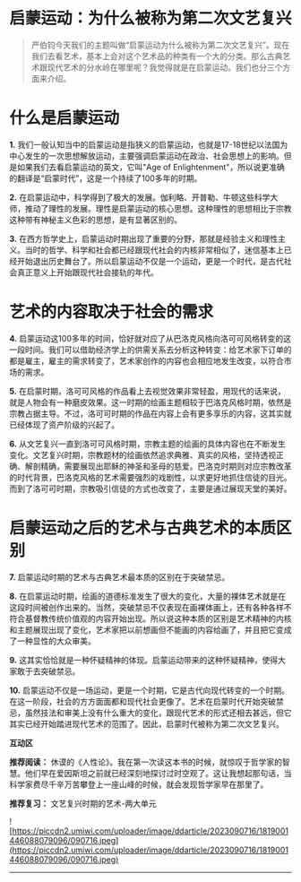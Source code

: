# 启蒙运动：为什么被称为第二次文艺复兴

> 严伯钧今天我们的主题叫做“启蒙运动为什么被称为第二次文艺复兴”。现在我们去看艺术，基本上会对这个艺术品的种类有一个大的分类。那么古典艺术跟现代艺术的分水岭在哪里呢？我觉得就是在启蒙运动。我们也分三个方面来介绍。

# 什么是启蒙运动

 **1.** 我们一般认知当中的启蒙运动是指狭义的启蒙运动，也就是17-18世纪以法国为中心发生的一次思想解放运动，主要强调启蒙运动在政治、社会思想上的影响。但是如果我们去看启蒙运动的英文，它叫"Age of Enlightenment"，所以说更准确的翻译是“启蒙时代”，这是一个持续了100多年的时期。

 **2.** 在启蒙运动中，科学得到了极大的发展。伽利略、开普勒、牛顿这些科学大师，推动了理性的发展。理性是启蒙运动的核心思想。这种理性的思想相比于宗教这种带有神秘主义色彩的思想，是有显著区别的。

 **3.** 在西方哲学史上，启蒙运动时期出现了重要的分野，那就是经验主义和理性主义。当时的哲学、科学和社会都已经跟现代社会的内核非常相似了，迷信基本上已经开始退出历史舞台了。所以启蒙运动不仅是一个运动，更是一个时代，是古代社会真正意义上开始跟现代社会接轨的年代。

# 艺术的内容取决于社会的需求

 **4.** 启蒙运动这100多年的时间，恰好就对应了从巴洛克风格向洛可可风格转变的这一段时间。我们可以借助经济学上的供需关系去分析这种转变：给艺术家下订单的都是雇主，雇主的需求转变了，艺术家创作的内容也会相应地发生改变，以符合市场的需求。

 **5.** 在启蒙时期，洛可可风格的作品看上去视觉效果非常轻盈，用现代的话来说，就是人物会有一种磨皮效果。这一时期的绘画主题相较于巴洛克风格时期，依然是宗教占据主导。不过，洛可可时期的作品在内容上会有更多享乐的内容，这其实就已经体现了资产阶级的兴起了。

 **6.** 从文艺复兴一直到洛可可风格时期，宗教主题的绘画的具体内容也在不断发生变化。文艺复兴时期，宗教题材的绘画依然追求典雅、真实的风格，坚持透视正确、解剖精确，需要展现出耶稣的神圣和圣母的慈爱。巴洛克时期则对应宗教改革的时代背景，巴洛克风格的艺术需要强烈的戏剧性，以求更好地抓住信徒的目光。而到了洛可可时期，宗教吸引信徒的方式也改变了，主要是通过展现天堂的美好。

# 启蒙运动之后的艺术与古典艺术的本质区别

 **7.** 启蒙运动时期的艺术与古典艺术最本质的区别在于突破禁忌。

 **8.** 在启蒙运动时期，绘画的道德标准发生了很大的变化，大量的裸体艺术就是在这段时间被创作出来的。当然，突破禁忌不仅表现在画裸体画上，还有各种各样不符合基督教传统价值观的内容开始出现。所以说这种本质的区别是艺术精神的内核和主题展现出现了变化，艺术家把以前想画但不能画的内容给画了，并且把它变成了一种显性的大众审美。

 **9.** 这其实恰恰就是一种怀疑精神的体现。启蒙运动带来的这种怀疑精神，使得大家敢于去突破禁忌。

 **10.** 启蒙运动不仅是一场运动，更是一个时期，它是古代向现代转变的一个时期。在这一阶段，社会的方方面面都和现代社会更像了。艺术在启蒙时代开始突破禁忌，虽然技法和审美上没有什么重大的变化，跟现代艺术的形式还相去甚远，但它其实已经开始踏进现代艺术的范围了。因此，启蒙时代被称为第二次文艺复兴。

 **互动区**

 **推荐阅读：** 休谟的《人性论》。我在第一次读这本书的时候，就惊叹于哲学家的智慧。他们早在爱因斯坦之前就已经深刻地探讨过时空观了。这让我想起那句话，当科学家费尽千辛万苦攀登上一座山峰的时候，就会发现哲学家早在那里了。

 **推荐复习：** 文艺复兴时期的艺术-两大单元

![https://piccdn2.umiwi.com/uploader/image/ddarticle/2023090716/1819001446088079096/090716.jpeg](https://piccdn2.umiwi.com/uploader/image/ddarticle/2023090716/1819001446088079096/090716.jpeg)

---
